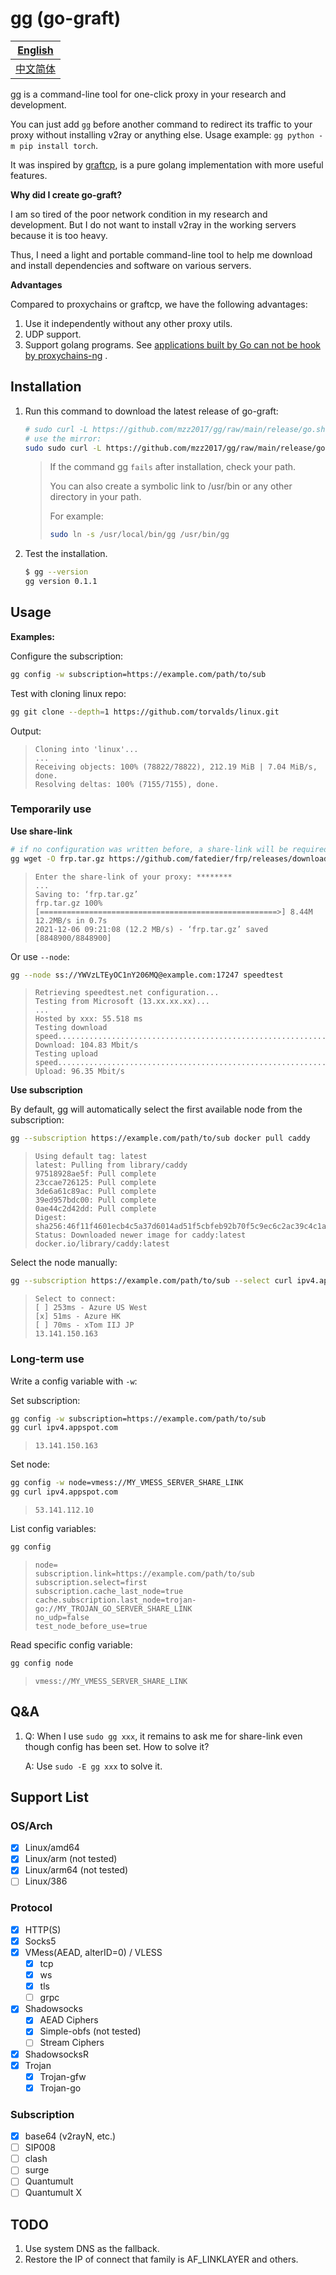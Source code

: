 # gg (go-graft)

| [English](README.md)     |
| ------------------------ |
| [中文简体](README_zh.md) |

gg is a command-line tool for one-click proxy in your research and development.

You can just add `gg` before another command to redirect its traffic to your proxy without installing v2ray or anything else. Usage example: `gg python -m pip install torch`.

It was inspired by [graftcp](https://github.com/hmgle/graftcp), is a pure golang implementation with more useful
features.

**Why did I create go-graft?**

I am so tired of the poor network condition in my research and development. But I do not want to install v2ray in the
working servers because it is too heavy.

Thus, I need a light and portable command-line tool to help me download and install dependencies and software on various
servers.

**Advantages**

Compared to proxychains or graftcp, we have the following advantages:

1. Use it independently without any other proxy utils.
2. UDP support.
3. Support golang programs.
   See [applications built by Go can not be hook by proxychains-ng](https://github.com/rofl0r/proxychains-ng/issues/199)
   .

## Installation

1. Run this command to download the latest release of go-graft:

    ```bash
    # sudo curl -L https://github.com/mzz2017/gg/raw/main/release/go.sh | sudo bash
    # use the mirror:
    sudo sudo curl -L https://github.com/mzz2017/gg/raw/main/release/go.sh | sudo bash
    ```

   > If the command gg `fails` after installation, check your path.
   >
   > You can also create a symbolic link to /usr/bin or any other directory in your path.
   >
   > For example:
   >
   > ```bash
   > sudo ln -s /usr/local/bin/gg /usr/bin/gg
   > ```
2. Test the installation.
   ```bash
   $ gg --version
   gg version 0.1.1
   ```

## Usage

**Examples:**

Configure the subscription:

```bash
gg config -w subscription=https://example.com/path/to/sub
```

Test with cloning linux repo:

```bash
gg git clone --depth=1 https://github.com/torvalds/linux.git
```

Output:

> ```
> Cloning into 'linux'...
> ...
> Receiving objects: 100% (78822/78822), 212.19 MiB | 7.04 MiB/s, done.
> Resolving deltas: 100% (7155/7155), done.
> ```

### Temporarily use

**Use share-link**

```bash
# if no configuration was written before, a share-link will be required to input.
gg wget -O frp.tar.gz https://github.com/fatedier/frp/releases/download/v0.38.0/frp_0.38.0_linux_amd64.tar.gz
```

> ```
> Enter the share-link of your proxy: ********
> ...
> Saving to: ‘frp.tar.gz’
> frp.tar.gz 100%[=====================================================>] 8.44M 12.2MB/s in 0.7s    
> 2021-12-06 09:21:08 (12.2 MB/s) - ‘frp.tar.gz’ saved [8848900/8848900]
> ```

Or use `--node`:

```bash
gg --node ss://YWVzLTEyOC1nY206MQ@example.com:17247 speedtest
```

> ```
> Retrieving speedtest.net configuration...
> Testing from Microsoft (13.xx.xx.xx)...
> ...
> Hosted by xxx: 55.518 ms
> Testing download speed................................................................................
> Download: 104.83 Mbit/s
> Testing upload speed......................................................................................................
> Upload: 96.35 Mbit/s
> ```

**Use subscription**

By default, gg will automatically select the first available node from the subscription:

```bash
gg --subscription https://example.com/path/to/sub docker pull caddy
```

> ```
> Using default tag: latest
> latest: Pulling from library/caddy
> 97518928ae5f: Pull complete
> 23ccae726125: Pull complete
> 3de6a61c89ac: Pull complete
> 39ed957bdc00: Pull complete
> 0ae44c2d42dd: Pull complete
> Digest: sha256:46f11f4601ecb4c5a37d6014ad51f5cbfeb92b70f5c9ec6c2ac39c4c1a325588
> Status: Downloaded newer image for caddy:latest
> docker.io/library/caddy:latest
> ```

Select the node manually:

```bash
gg --subscription https://example.com/path/to/sub --select curl ipv4.appspot.com
```

> ```
> Select to connect:
> [ ] 253ms - Azure US West
> [x] 51ms - Azure HK
> [ ] 70ms - xTom IIJ JP
> 13.141.150.163
> ```

### Long-term use

Write a config variable with `-w`:

Set subscription:

```bash
gg config -w subscription=https://example.com/path/to/sub
gg curl ipv4.appspot.com
```

> ```
> 13.141.150.163
> ```

Set node:

```bash
gg config -w node=vmess://MY_VMESS_SERVER_SHARE_LINK
gg curl ipv4.appspot.com
```

> ```
> 53.141.112.10
> ```

List config variables:

```bash
gg config
```

> ```
> node=
> subscription.link=https://example.com/path/to/sub
> subscription.select=first
> subscription.cache_last_node=true
> cache.subscription.last_node=trojan-go://MY_TROJAN_GO_SERVER_SHARE_LINK
> no_udp=false
> test_node_before_use=true
> ```

Read specific config variable:

```bash
gg config node
```

> ```
> vmess://MY_VMESS_SERVER_SHARE_LINK
> ```

## Q&A

1. Q: When I use `sudo gg xxx`, it remains to ask me for share-link even though config has been set. How to solve it?

   A: Use `sudo -E gg xxx` to solve it.

## Support List

### OS/Arch

- [x] Linux/amd64
- [x] Linux/arm (not tested)
- [x] Linux/arm64 (not tested)
- [ ] Linux/386

### Protocol

- [x] HTTP(S)
- [x] Socks5
- [x] VMess(AEAD, alterID=0) / VLESS
    - [x] tcp
    - [x] ws
    - [x] tls
    - [ ] grpc
- [x] Shadowsocks
    - [x] AEAD Ciphers
    - [x] Simple-obfs (not tested)
    - [ ] Stream Ciphers
- [x] ShadowsocksR
- [x] Trojan
    - [x] Trojan-gfw
    - [x] Trojan-go

### Subscription

- [x] base64 (v2rayN, etc.)
- [ ] SIP008
- [ ] clash
- [ ] surge
- [ ] Quantumult
- [ ] Quantumult X

## TODO

1. Use system DNS as the fallback.
2. Restore the IP of connect that family is AF_LINKLAYER and others.
